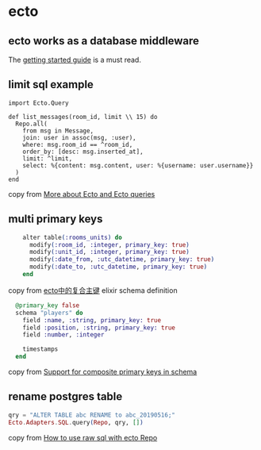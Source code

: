 # ecto

## ecto works as a database middleware
The [getting started guide](https://hexdocs.pm/ecto/getting-started.html) is a must read.

## limit sql example

```
import Ecto.Query

def list_messages(room_id, limit \\ 15) do
  Repo.all(
    from msg in Message,
    join: user in assoc(msg, :user),
    where: msg.room_id == ^room_id,
    order_by: [desc: msg.inserted_at],
    limit: ^limit,
    select: %{content: msg.content, user: %{username: user.username}}
  )
end
```
copy from [More about Ecto and Ecto queries](http://whatdidilearn.info/2018/03/18/more-about-ecto-and-ecto-queries.html)

## multi primary keys

``` elixir
    alter table(:rooms_units) do
      modify(:room_id, :integer, primary_key: true)
      modify(:unit_id, :integer, primary_key: true)
      modify(:date_from, :utc_datetime, primary_key: true)
      modify(:date_to, :utc_datetime, primary_key: true)
    end
```
copy from [ecto中的复合主键](https://xbuba.com/questions/55038829)
elixir schema definition

``` elixir
  @primary_key false
  schema "players" do
    field :name, :string, primary_key: true
    field :position, :string, primary_key: true
    field :number, :integer

    timestamps
  end
```
copy from [Support for composite primary keys in schema](https://github.com/elixir-ecto/ecto/pull/1210)

## rename postgres table

``` elixir
qry = "ALTER TABLE abc RENAME to abc_20190516;"
Ecto.Adapters.SQL.query(Repo, qry, [])
```
copy from [How to use raw sql with ecto Repo](https://stackoverflow.com/questions/27751216/how-to-use-raw-sql-with-ecto-repo)
